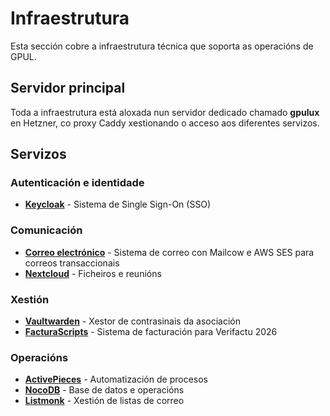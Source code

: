 # Infraestrutura

Esta sección cobre a infraestrutura técnica que soporta as operacións de GPUL.

## Servidor principal

Toda a infraestrutura está aloxada nun servidor dedicado chamado **gpulux** en Hetzner, co proxy Caddy xestionando o acceso aos diferentes servizos.

## Servizos

### Autenticación e identidade
- **[Keycloak](./infrastructure/keycloak)** - Sistema de Single Sign-On (SSO)

### Comunicación
- **[Correo electrónico](./infrastructure/email)** - Sistema de correo con Mailcow e AWS SES para correos transaccionais
- **[Nextcloud](./infrastructure/nextcloud)** - Ficheiros e reunións

### Xestión
- **[Vaultwarden](./infrastructure/vaultwarden)** - Xestor de contrasinais da asociación
- **[FacturaScripts](./infrastructure/facturascripts)** - Sistema de facturación para Verifactu 2026

### Operacións
- **[ActivePieces](./infrastructure/activepieces)** - Automatización de procesos
- **[NocoDB](./infrastructure/nocodb)** - Base de datos e operacións
- **[Listmonk](./infrastructure/listmonk)** - Xestión de listas de correo